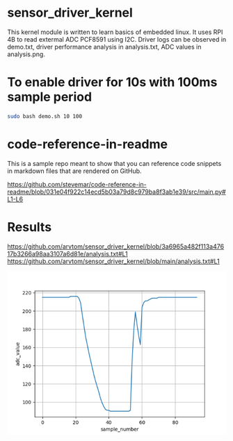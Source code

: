 # sensor_driver_kernel
This kernel module is written to learn basics of embedded linux. It uses RPI 4B to read extermal ADC PCF8591 using I2C. Driver logs can be observed in demo.txt, driver performance analysis in analysis.txt, ADC values in analysis.png.

# To enable driver for 10s with 100ms sample period
```bash
sudo bash demo.sh 10 100
```

# code-reference-in-readme

This is a sample repo meant to show that you can reference code snippets in markdown files that are rendered on GitHub.

https://github.com/stevemar/code-reference-in-readme/blob/031e04f922c14ecd5b03a79d8c979ba8f3ab1e39/src/main.py#L1-L6

# Results
https://github.com/arvtom/sensor_driver_kernel/blob/3a6965a482f113a47617b3266a98aa3107a6d81e/analysis.txt#L1
https://github.com/arvtom/sensor_driver_kernel/blob/main/analysis.txt#L1


![alt text](https://github.com/arvtom/sensor_driver_kernel/blob/main/analysis.png?raw=true)
